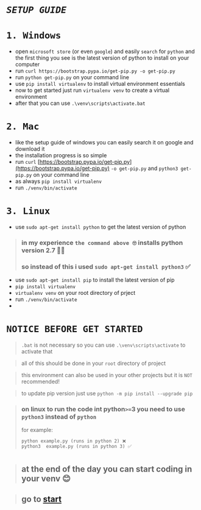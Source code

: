 # *`SETUP GUIDE`*
# `1. Windows`
- open `microsoft store` (or even `google`) and easily `search` for `python` and the first thing you see is the latest version of python to install on your computer
- run `curl https://bootstrap.pypa.io/get-pip.py -o get-pip.py`
- run   `python get-pip.py`   on your command line 
- use   `pip install virtualenv`   to install virtual environment essentials
- now to get started just run `virtualenv venv` to create a virtual environment
- after that you can use `.\venv\scripts\activate.bat` 

# `2. Mac`
- like the setup guide of windows you can easily search it on google and download it
- the installation progress is so simple 
- run `curl` [https://bootstrap.pypa.io/get-pip.py](https://bootstrap.pypa.io/get-pip.py) `-o get-pip.py` and `python3 get-pip.py` on your command line 
- as always `pip install virtualenv`
- run `./venv/bin/activate`
# `3. Linux`
- use `sudo apt-get install python` to get the latest version of python
> ### in my experience `the command above 🙄` installs python version 2.7 🤷‍♂️
> ### so instead of this i used `sudo apt-get install python3` ✅
- use `sudo apt-get install pip` to install the latest version of pip
- `pip install virtualenv`
- `virtualenv venv` on your root directory of prject
- run `./venv/bin/activate`
- 

# `NOTICE BEFORE GET STARTED`
> `.bat` is not necessary so you can use `.\venv\scripts\activate` to activate that 

> all of this should be done in your `root` directory of project

> this environment can also be used in your other projects but it is `NOT` recommended!

> to update pip version just use `python -m pip install --upgrade pip`

> ### on linux to run the code int python`>=`3 you need to use `python3` instead of `python`
> for example: 
> ```
> python example.py (runs in python 2) ❌
> python3  example.py (runs in python 3) ✅
> ``` 
#
> ## at the end of the day you can start coding in your venv 😊

> ## go to [start](./start.md) 